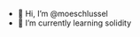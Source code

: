- 👋 Hi, I’m @moeschlussel
- 🌱 I’m currently learning solidity


<!---
moeschlussel/moeschlussel is a ✨ special ✨ repository because its `README.md` (this file) appears on your GitHub profile.
You can click the Preview link to take a look at your changes.
--->
